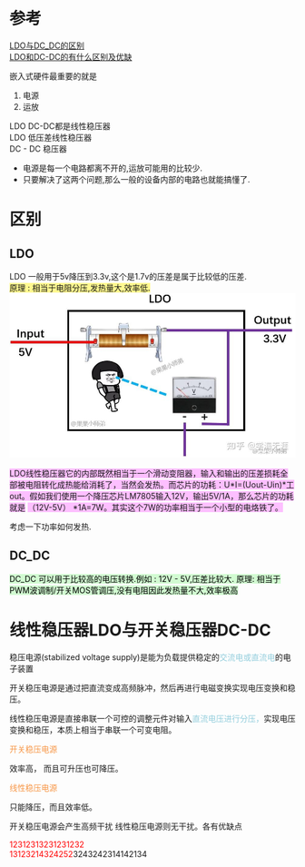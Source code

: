 # 参考

[LDO与DC_DC的区别](https://www.zhihu.com/question/319559384/answer/2438675720)  
[LDO和DC-DC的有什么区别及优缺](https://www.zhihu.com/question/319559384/answer/647093310)

嵌入式硬件最重要的就是  
1. 电源
2. 运放

LDO DC-DC都是线性稳压器  
LDO 低压差线性稳压器  
DC - DC 稳压器  

- 电源是每一个电路都离不开的,运放可能用的比较少.
- 只要解决了这两个问题,那么一般的设备内部的电路也就能搞懂了.

# 区别
## LDO
LDO 一般用于5v降压到3.3v,这个是1.7v的压差是属于比较低的压差.  
<span style="background:#fff88f">原理 : 相当于电阻分压,发热量大,效率低.</span>
![](assets/Pasted%20image%2020231123204516.png)


<span style="background:#fdbfff">LDO线性稳压器它的内部既然相当于一个滑动变阻器，输入和输出的压差损耗全部被电阻转化成热能给消耗了，当然会发热。而芯片的功耗：U*I=(Uout-Uin)*工out。假如我们使用一个降压芯片LM7805输入12V，输出5V/1A，那么芯片的功耗就是</span>  <span style="background:#fdbfff">（12V-5V） *1A=7W。其实这个7W的功率相当于一个小型的电烙铁了。</span>

考虑一下功率如何发热.
## DC_DC
<mark style="background: #BBFABBA6;">DC_DC 可以用于比较高的电压转换.例如 : 12V - 5V,压差比较大.
原理: 相当于PWM波调制/开关MOS管调压,没有电阻因此发热量不大,效率极高</mark>


# 线性稳压器LDO与开关稳压器DC-DC
稳压电源(stabilized voltage supply)是能为负载提供稳定的<font color="#92cddc">交流电或直流电</font>的电子装置

开关稳压电源是通过把直流变成高频脉冲，然后再进行电磁变换实现电压变换和稳压。

线性稳压电源是直接串联一个可控的调整元件对输入<font color="#92cddc">直流电压进行分压，</font>实现电压变换和稳压，本质上相当于串联一个可变电阻。

<font color="#f79646">开关稳压电源</font>

效率高，
而且可升压也可降压。

<font color="#f79646">线性稳压电源</font>

只能降压，而且效率低。

开关稳压电源会产生高频干扰
线性稳压电源则无干扰。各有优缺点


<font color="#ff0000">12312313231231232  
13123214324252</font>3243242314142134